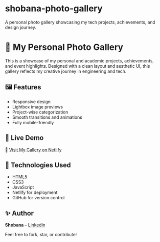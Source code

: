 # shobana-photo-gallery
A personal photo gallery showcasing my tech projects, achievements, and design journey.

# 🌟 My Personal Photo Gallery

This is a showcase of my personal and academic projects, achievements, and event highlights. Designed with a clean layout and aesthetic UI, this gallery reflects my creative journey in engineering and tech.

## 🖼️ Features

- Responsive design
- Lightbox image previews
- Project-wise categorization
- Smooth transitions and animations
- Fully mobile-friendly

## 🚀 Live Demo
🔗 [Visit My Gallery on Netlify](https://shobana-gallery.netlify.app/)

## 📂 Technologies Used

- HTML5
- CSS3
- JavaScript
- Netlify for deployment
- GitHub for version control

## ✨ Author

**Shobana** – [LinkedIn](https://www.linkedin.com/in/shobana04) 

Feel free to fork, star, or contribute!
